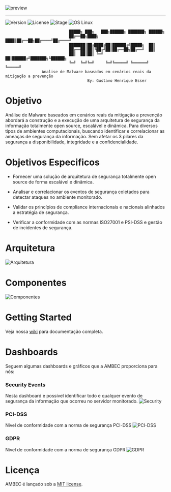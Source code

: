 ![preview](http://i1247.photobucket.com/albums/gg627/gustavo1110/logo_zpskd5pfqjm.png)

<hr/> 

![Version](https://img.shields.io/badge/ambec-1.0.0-blue.svg)
![License](https://img.shields.io/dub/l/vibe-d.svg)
![Stage](https://img.shields.io/badge/release-Stable-blue.svg)
![OS Linux](https://img.shields.io/badge/Supported%20OS-Linux-yellow.svg)

                                █████╗ ███╗   ███╗██████╗ ███████╗ ██████╗
                                ██╔══██╗████╗ ████║██╔══██╗██╔════╝██╔════╝
                                ███████║██╔████╔██║██████╔╝█████╗  ██║     
                                ██╔══██║██║╚██╔╝██║██╔══██╗██╔══╝  ██║     
                                ██║  ██║██║ ╚═╝ ██║██████╔╝███████╗╚██████╗
                                ╚═╝  ╚═╝╚═╝     ╚═╝╚═════╝ ╚══════╝ ╚═════╝                          
                    Analise de Malware baseados em cenários reais da mitigação a prevenção   
                                        By: Gustavo Henrique Esser  


# Objetivo 
Análise de Malware baseados em cenários reais da mitigação a prevenção abordará a construção e a execução de uma arquitetura de segurança da informação totalmente open source, escalável e dinâmica. Para diversos tipos de ambientes computacionais, buscando identificar e correlacionar as ameaças de segurança da informação. Sem afetar os 3 pilares da segurança a disponibilidade, integridade e a confidencialidade.  

# Objetivos Especificos 

* Fornecer uma solução de arquitetura de segurança totalmente open source de forma escalável e dinâmica.

*  Analisar e correlacionar os eventos de segurança coletados para detectar ataques no ambiente monitorado.

* Validar os princípios de compliance internacionais e nacionais alinhados a estratégia de segurança.

* Verificar a conformidade com as normas ISO27001 e PSI-DSS e gestão de incidentes de segurança.

# Arquitetura 
![Arquitetura](http://i1247.photobucket.com/albums/gg627/gustavo1110/Arquitetura_zpsfbaw9aax.png)

# Componentes 
![Componentes](http://i1247.photobucket.com/albums/gg627/gustavo1110/Processo_zpsrjsfucfo.png)

# Getting Started
Veja nossa [wiki](https://github.com/GustavoEsser/AMBEC/wiki) para documentação completa.

# Dashboards
Seguem algumas dashboards e gráficos que a AMBEC proporciona para nós:

### Security Events
Nesta dashboard e possível identificar todo e qualquer evento de segurança da informação que ocorreu no servidor monitorado.
![Security](https://i1247.photobucket.com/albums/gg627/gustavo1110/AMBEC/Security%20eventos_zps68wrgl4y.png)

### PCI-DSS
Nivel de conformidade com a norma de segurança PCI-DSS
![PCI-DSS](http://i1247.photobucket.com/albums/gg627/gustavo1110/AMBEC/PCI-DSS_zpsnas86xsv.png)

### GDPR
Nivel de conformidade com a norma de segurança GDPR
![GDPR](https://i1247.photobucket.com/albums/gg627/gustavo1110/AMBEC/GDPR_zps6mvlzvix.png)

# Licença 

AMBEC é lançado sob a [MIT license](LICENSE.txt).
